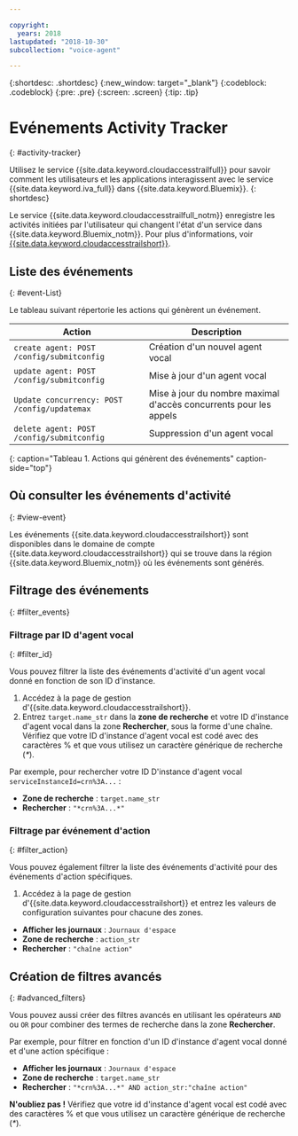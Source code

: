 ```yaml
---

copyright:
  years: 2018
lastupdated: "2018-10-30"
subcollection: "voice-agent"

---
```


{:shortdesc: .shortdesc}
{:new_window: target="_blank"}
{:codeblock: .codeblock}
{:pre: .pre}
{:screen: .screen}
{:tip: .tip}


# Evénements Activity Tracker
{: #activity-tracker}

Utilisez le service {{site.data.keyword.cloudaccesstrailfull}} pour savoir comment les utilisateurs et les applications interagissent avec le service {{site.data.keyword.iva_full}} dans {{site.data.keyword.Bluemix}}.
{: shortdesc}

Le service {{site.data.keyword.cloudaccesstrailfull_notm}} enregistre les activités initiées par l'utilisateur qui changent l'état d'un service dans {{site.data.keyword.Bluemix_notm}}. Pour plus d'informations, voir [{{site.data.keyword.cloudaccesstrailshort}}](/docs/services/cloud-activity-tracker?topic=cloud-activity-tracker-getting-started#getting-started).

## Liste des événements
{: #event-List}

Le tableau suivant répertorie les actions qui génèrent un événement.

|Action| Description |
| --- | ---- |
| `create agent: POST /config/submitconfig` | Création d'un nouvel agent vocal |
| `update agent: POST /config/submitconfig` | Mise à jour d'un agent vocal |
| `Update concurrency: POST /config/updatemax` | Mise à jour du nombre maximal d'accès concurrents pour les appels |
| `delete agent: POST /config/submitconfig` | Suppression d'un agent vocal |
{: caption="Tableau 1. Actions qui génèrent des événements" caption-side="top"}

## Où consulter les événements d'activité
{: #view-event}

Les événements {{site.data.keyword.cloudaccesstrailshort}} sont disponibles dans le domaine de compte {{site.data.keyword.cloudaccesstrailshort}} qui se trouve dans la région {{site.data.keyword.Bluemix_notm}} où les événements sont générés.

## Filtrage des événements
{: #filter_events}

### Filtrage par ID d'agent vocal
{: #filter_id}

Vous pouvez filtrer la liste des événements d'activité d'un agent vocal donné en fonction de son ID d'instance.

1. Accédez à la page de gestion d'{{site.data.keyword.cloudaccesstrailshort}}.
2. Entrez `target.name_str` dans la **zone de recherche** et votre ID d'instance d'agent vocal dans la zone **Rechercher**, sous la forme d'une chaîne. Vérifiez que votre ID d'instance d'agent vocal est codé avec des caractères % et que vous utilisez un caractère générique de recherche (_*_).

Par exemple, pour rechercher votre ID D'instance d'agent vocal `serviceInstanceId=crn%3A...` :

  * **Zone de recherche** : `target.name_str`
  * **Rechercher** : `"*crn%3A...*"`

### Filtrage par événement d'action
{: #filter_action}

Vous pouvez également filtrer la liste des événements d'activité pour des événements d'action spécifiques.

1. Accédez à la page de gestion d'{{site.data.keyword.cloudaccesstrailshort}} et entrez les valeurs de configuration suivantes pour chacune des zones.

  * **Afficher les journaux** : `Journaux d'espace`
  * **Zone de recherche** : `action_str`
  * **Rechercher** : `"chaîne action"`

## Création de filtres avancés
{: #advanced_filters}

Vous pouvez aussi créer des filtres avancés en utilisant les opérateurs `AND` ou `OR` pour combiner des termes de recherche dans la zone **Rechercher**.

Par exemple, pour filtrer en fonction d'un ID d'instance d'agent vocal donné et d'une action spécifique :

* **Afficher les journaux** : `Journaux d'espace`
* **Zone de recherche** : `target.name_str`
* **Rechercher** : `"*crn%3A...*" AND action_str:"chaîne action"`

**N'oubliez pas !** Vérifiez que votre id d'instance d'agent vocal est codé avec des caractères % et que vous utilisez un caractère générique de recherche (_*_).

